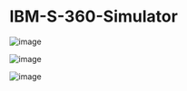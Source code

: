 # IBM-S-360-Simulator

![image](https://user-images.githubusercontent.com/58917895/173428056-4807bb12-df2a-4e3a-915e-bcb2b1210a12.png)


![image](https://user-images.githubusercontent.com/58917895/173428397-f7ceff95-670b-4e02-8045-6db1b13842ff.png)

![image](https://user-images.githubusercontent.com/58917895/173428651-0750511d-f065-4ab6-aa5f-a2fc6bf7c5ad.png)

